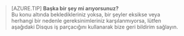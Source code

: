 
>[AZURE.TIP] **Başka bir şey mi arıyorsunuz?**  
>Bu konu altında bekledikleriniz yoksa, bir şeyler eksikse veya herhangi bir nedenle gereksinimleriniz karşılanmıyorsa, lütfen aşağıdaki Disqus iş parçacığını kullanarak bize geri bildirim sağlayın.


<!--HONumber=Jun16_HO2-->


